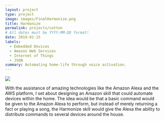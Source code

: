 ```yaml
---
layout: project
type: project
image: images/FinalHarmonize.png
title: Harmonize
permalink: projects/cotton
# All dates must be YYYY-MM-DD format!
date: 2019-01-15
labels:
  - Embedded Devices
  - Amazon Web Services
  - Internet of Things
  - JSON
summary: Automating home-life through voice activation. 
---
```


<img class="ui image" src="{{ site.baseurl }}/images/AlexaPlatform.PNG">

With the assistance of amazing technologies like the Amazon Alexa and the AWS platform, I set about designing an Amazon skill that could automate devices within the home. The idea would be that a basic command would be given to the Amazon Alexa to perform, but instead of merely returning a fact or playing a song, the Harmonize skill would give the Alexa the ability to distribute commands to several devices around the house. 
